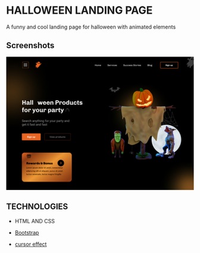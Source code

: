 # HALLOWEEN LANDING PAGE

A funny and cool landing page for halloween with animated elements

## Screenshots

![alt text](images/hero.png)

## TECHNOLOGIES

- HTML AND CSS

- [Bootstrap](https://getbootstrap.com/)

- [cursor effect](https://github.com/tholman/cursor-effects)
